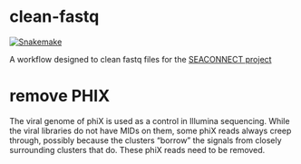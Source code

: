 
# clean-fastq

[![Snakemake](https://img.shields.io/badge/snakemake-5.5.2-brightgreen.svg)](https://snakemake.bitbucket.io)



A workflow designed to clean fastq files for the [SEACONNECT project](https://reefish.umontpellier.fr/index.php?article9/total-seaconnect)




# remove PHIX

The viral genome of phiX is used as a control in Illumina sequencing. While the viral libraries do not have MIDs on them, some phiX reads always creep through, possibly because the clusters “borrow” the signals from closely surrounding clusters that do. These phiX reads need to be removed.

